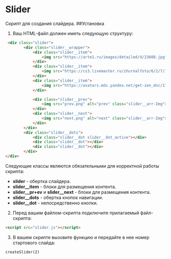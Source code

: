# Slider
Скрипт для создания слайдера.
##Установка
1. Ваш HTML-файл должен иметь следующую структуру:
```HTML
 <div class="slider">
        <div class="slider__wrapper">
            <div class="slider__item">
                <img src="https://arte1.ru/images/detailed/4/23608.jpg" alt="img" class="slider__img">
            </div>
            <div class="slider__item">
                <img src="https://cs3.livemaster.ru/zhurnalfoto/6/2/7/16011402361662716f4f3b68cce49ec117607992e32218141x846773.jpg" alt="img" class="slider__img">
            </div>
            <div class="slider__item">
                <img src="https://avatars.mds.yandex.net/get-zen_doc/1780598/pub_5d98a33e86c4a900b01175a1_5d98a8b27cccba00af4536a2/scale_1200" alt="img" class="slider__img">
            </div>

            <div class="slider__prev">
                <img src="prev.png" alt="prev" class="slider__arr-Img">
            </div>
            <div class="slider__next">
                <img src="next.png" alt="next" class="slider__arr-Img">
            </div>
        </div>
        <div class="slider__dots">
            <div class="slider__dot slider__dot_active"></div>
            <div class="slider__dot"></div>
            <div class="slider__dot"></div>
        </div>
</div>
```
Следующие классы являются обязательными для корректной работы скрипта:
+ **slider** - обертка слайдера.
+ **slider__item** - блоки для размещения контента.
+ **slider__pr+ev** и **slider__next** - блоки для размещения контента.
+ **slider__dots** - обертка кнопок навигации.
+ **slider__dot** - непосредственно кнопки.

2. Перед вашим файлом-скрипта подключите прилагаемый файл-скрипта:
```HTML
<script src="slider.js"></script>
```
3. В вашем скрипте вызовите функцию и передайте в нее номер стартового слайда:
```JS
createSlider(2)
```
